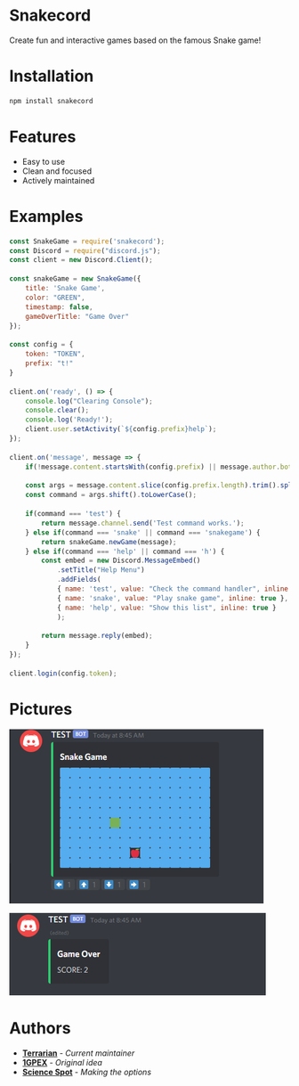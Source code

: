 # Snakecord

Create fun and interactive games based on the famous Snake game!

# Installation

```bash
npm install snakecord
```

# Features
- Easy to use
- Clean and focused
- Actively maintained


# Examples

```js
const SnakeGame = require('snakecord');
const Discord = require("discord.js");
const client = new Discord.Client();

const snakeGame = new SnakeGame({
    title: 'Snake Game',
    color: "GREEN",
    timestamp: false,
    gameOverTitle: "Game Over"
});

const config = {
    token: "TOKEN",
    prefix: "t!"
}

client.on('ready', () => {
    console.log("Clearing Console");
    console.clear();
    console.log('Ready!');
    client.user.setActivity(`${config.prefix}help`);
});

client.on('message', message => {
	if(!message.content.startsWith(config.prefix) || message.author.bot) return;

	const args = message.content.slice(config.prefix.length).trim().split(/ +/);
	const command = args.shift().toLowerCase();

	if(command === 'test') {
		return message.channel.send('Test command works.');
	} else if(command === 'snake' || command === 'snakegame') {
		return snakeGame.newGame(message);
	} else if(command === 'help' || command === 'h') {
		const embed = new Discord.MessageEmbed()
		    .setTitle("Help Menu")
		    .addFields(
			{ name: 'test', value: "Check the command handler", inline: true },
			{ name: 'snake', value: "Play snake game", inline: true },
			{ name: 'help', value: "Show this list", inline: true }
		    );

        return message.reply(embed);
    }
});

client.login(config.token);
```

# Pictures
![1](/images/1.PNG)

![2](/images/2.PNG)

# Authors
* **[Terrarian](https://github.com/Terra-rian/snakecord)** - *Current maintainer*
* **[1GPEX](https://github.com/1GPEX)** - *Original idea*
* **[Science Spot](https://github.com/Scientific-Guy)** - *Making the options* 
